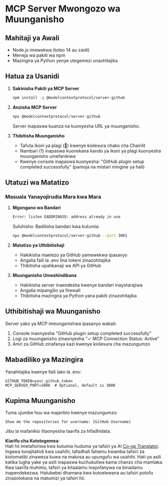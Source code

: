 <!--
CO_OP_TRANSLATOR_METADATA:
{
  "original_hash": "c4be907703b836d1a1c360db20da4de9",
  "translation_date": "2025-07-12T14:18:02+00:00",
  "source_file": "11-mcp/code_samples/github-mcp/MCP_SETUP.md",
  "language_code": "sw"
}
-->
# MCP Server Mwongozo wa Muunganisho

## Mahitaji ya Awali
- Node.js imewekwa (toleo 14 au zaidi)
- Meneja wa pakiti wa npm
- Mazingira ya Python yenye utegemezi unaohitajika

## Hatua za Usanidi

1. **Sakinisha Pakiti ya MCP Server**
   ```bash
   npm install -g @modelcontextprotocol/server-github
   ```

2. **Anzisha MCP Server**
   ```bash
   npx @modelcontextprotocol/server-github
   ```
   Server inapaswa kuanza na kuonyesha URL ya muunganisho.

3. **Thibitisha Muunganisho**
   - Tafuta ikoni ya plagi (🔌) kwenye kiolesura chako cha Chainlit
   - Nambari (1) inapaswa kuonekana kando ya ikoni ya plagi kuonyesha muunganisho umefanikiwa
   - Kwenye console inapaswa kuonyesha: "GitHub plugin setup completed successfully" (pamoja na mistari mingine ya hali)

## Utatuzi wa Matatizo

### Masuala Yanayojirudia Mara kwa Mara

1. **Mgongano wa Bandari**
   ```bash
   Error: listen EADDRINUSE: address already in use
   ```
   Suluhisho: Badilisha bandari kwa kutumia:
   ```bash
   npx @modelcontextprotocol/server-github --port 3001
   ```

2. **Matatizo ya Uthibitishaji**
   - Hakikisha maelezo ya GitHub yamewekwa ipasavyo
   - Angalia faili la .env lina tokeni zinazohitajika
   - Thibitisha upatikanaji wa API ya GitHub

3. **Muunganisho Umeshindikana**
   - Hakikisha server inaendesha kwenye bandari inayotarajiwa
   - Angalia mipangilio ya firewall
   - Thibitisha mazingira ya Python yana pakiti zinazohitajika

## Uthibitishaji wa Muunganisho

Server yako ya MCP imeunganishwa ipasavyo wakati:
1. Console inaonyesha "GitHub plugin setup completed successfully"
2. Logi za muunganisho zinaonyesha "✓ MCP Connection Status: Active"
3. Amri za GitHub zinafanya kazi kwenye kiolesura cha mazungumzo

## Mabadiliko ya Mazingira

Yanahitajika kwenye faili lako la .env:
```
GITHUB_TOKEN=your_github_token
MCP_SERVER_PORT=3000  # Optional, default is 3000
```

## Kupima Muunganisho

Tuma ujumbe huu wa majaribio kwenye mazungumzo:
```
Show me the repositories for username: [GitHub Username]
```
Jibu la mafanikio litaonyesha taarifa za hifadhidata.

**Kiarifu cha Kutotegemea**:  
Hati hii imetafsiriwa kwa kutumia huduma ya tafsiri ya AI [Co-op Translator](https://github.com/Azure/co-op-translator). Ingawa tunajitahidi kwa usahihi, tafadhali fahamu kwamba tafsiri za kiotomatiki zinaweza kuwa na makosa au upungufu wa usahihi. Hati ya asili katika lugha yake ya asili inapaswa kuchukuliwa kama chanzo cha mamlaka. Kwa taarifa muhimu, tafsiri ya kitaalamu inayofanywa na binadamu inapendekezwa. Hatubebei dhamana kwa kutoelewana au tafsiri potofu zinazotokana na matumizi ya tafsiri hii.